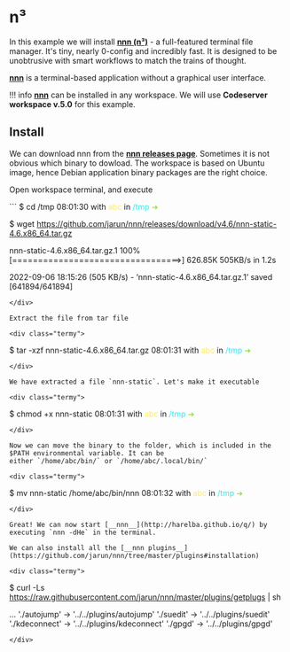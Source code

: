 # n³

In this example we will install [__nnn (n³)__](http://harelba.github.io/q/) - a full-featured terminal file manager. 
It's tiny, nearly 0-config and incredibly fast. It is designed to be unobtrusive with smart workflows to match the trains of thought.   

[__nnn__](http://harelba.github.io/q/) is a terminal-based application without a graphical user interface.  

!!! info 
    [__nnn__](http://harelba.github.io/q/) can be installed in any workspace. We will use __Codeserver workspace v.5.0__ for this example. 

## Install

We can download nnn from the [__nnn releases page__](https://github.com/jarun/nnn/releases). Sometimes it is not obvious which 
binary to dowload. The workspace is based on Ubuntu image, hence Debian application binary packages are the right choice.  

Open workspace terminal, and execute

<div class="termy">
```
$ cd /tmp 
08:01:30 with <font color="#FDEB61">abc</font> in <font color="#37E6E8">/tmp</font> <font color="#98E242">➜</font>

$ wget https://github.com/jarun/nnn/releases/download/v4.6/nnn-static-4.6.x86_64.tar.gz

nnn-static-4.6.x86_64.tar.gz.1      100%[=================================>] 626.85K   505KB/s    in 1.2s    

2022-09-06 18:15:26 (505 KB/s) - ‘nnn-static-4.6.x86_64.tar.gz.1’ saved [641894/641894]
```
</div>

Extract the file from tar file 

<div class="termy">
```
$ tar -xzf nnn-static-4.6.x86_64.tar.gz
08:01:31 with <font color="#FDEB61">abc</font> in <font color="#37E6E8">/tmp</font> <font color="#98E242">➜</font>
```
</div>

We have extracted a file `nnn-static`. Let's make it executable 

<div class="termy">
```
$ chmod +x nnn-static
08:01:31 with <font color="#FDEB61">abc</font> in <font color="#37E6E8">/tmp</font> <font color="#98E242">➜</font>
```
</div>

Now we can move the binary to the folder, which is included in the $PATH environmental variable. It can be 
either `/home/abc/bin/` or `/home/abc/.local/bin/`

<div class="termy">
```
$ mv nnn-static /home/abc/bin/nnn
08:01:32 with <font color="#FDEB61">abc</font> in <font color="#37E6E8">/tmp</font> <font color="#98E242">➜</font>
```
</div>

Great! We can now start [__nnn__](http://harelba.github.io/q/) by executing `nnn -dHe` in the terminal.  

We can also install all the [__nnn plugins__](https://github.com/jarun/nnn/tree/master/plugins#installation) 

<div class="termy">
```
$ curl -Ls https://raw.githubusercontent.com/jarun/nnn/master/plugins/getplugs | sh

...
'./autojump' -> '../../plugins/autojump'
'./suedit' -> '../../plugins/suedit'
'./kdeconnect' -> '../../plugins/kdeconnect'
'./gpgd' -> '../../plugins/gpgd'
```
</div>
